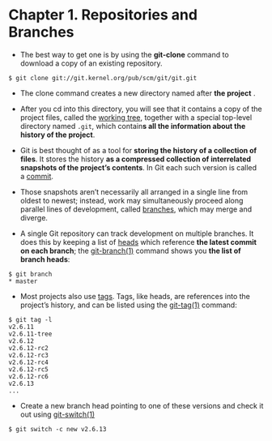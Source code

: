 # Chapter 1. Repositories and Branches
- The best way to get one is by using the **git-clone** command to download a copy of an existing repository.
```
$ git clone git://git.kernel.org/pub/scm/git/git.git
```

- The clone command creates a new directory named after **the project** . 
- After you cd into this directory, you will see that it contains a copy of the project files, called the [working tree](https://mirrors.edge.kernel.org/pub/software/scm/git/docs/user-manual.html#def_working_tree), together with a special top-level directory named `.git`, which contain**s all the information about the history of the project**.

- Git is best thought of as a tool for **storing the history of a collection of files**. It stores the history **as a compressed collection of interrelated snapshots of the project’s contents**. In Git each such version is called a [commit](https://mirrors.edge.kernel.org/pub/software/scm/git/docs/user-manual.html#def_commit).
- Those snapshots aren’t necessarily all arranged in a single line from oldest to newest; instead, work may simultaneously proceed along parallel lines of development, called [branches](https://mirrors.edge.kernel.org/pub/software/scm/git/docs/user-manual.html#def_branch), which may merge and diverge.
- A single Git repository can track development on multiple branches. It does this by keeping a list of [heads](https://mirrors.edge.kernel.org/pub/software/scm/git/docs/user-manual.html#def_head) which reference **the latest commit on each branch**; the [git-branch(1)](https://mirrors.edge.kernel.org/pub/software/scm/git/docs/git-branch.html) command shows you **the list of branch heads**:
```
$ git branch
* master
```

- Most projects also use [tags](https://mirrors.edge.kernel.org/pub/software/scm/git/docs/user-manual.html#def_tag). Tags, like heads, are references into the project’s history, and can be listed using the [git-tag(1)](https://mirrors.edge.kernel.org/pub/software/scm/git/docs/git-tag.html) command:
```
$ git tag -l
v2.6.11
v2.6.11-tree
v2.6.12
v2.6.12-rc2
v2.6.12-rc3
v2.6.12-rc4
v2.6.12-rc5
v2.6.12-rc6
v2.6.13
...
```

- Create a new branch head pointing to one of these versions and check it out using [git-switch(1)](https://mirrors.edge.kernel.org/pub/software/scm/git/docs/git-switch.html)
```
$ git switch -c new v2.6.13
```
